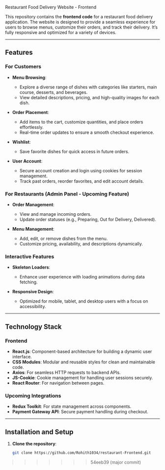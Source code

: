  Restaurant Food Delivery Website - Frontend

This repository contains the **frontend code** for a restaurant food delivery application. The website is designed to provide a seamless experience for users to browse menus, customize their orders, and track their delivery. It’s fully responsive and optimized for a variety of devices.

---

## Features

### For Customers
- **Menu Browsing**: 
  - Explore a diverse range of dishes with categories like starters, main course, desserts, and beverages.
  - View detailed descriptions, pricing, and high-quality images for each dish.

- **Order Placement**: 
  - Add items to the cart, customize quantities, and place orders effortlessly.
  - Real-time order updates to ensure a smooth checkout experience.

- **Wishlist**: 
  - Save favorite dishes for quick access in future orders.

- **User Account**: 
  - Secure account creation and login using cookies for session management.
  - Track past orders, reorder favorites, and edit account details.

### For Restaurants (Admin Panel - Upcoming Feature)  
- **Order Management**: 
  - View and manage incoming orders.
  - Update order statuses (e.g., Preparing, Out for Delivery, Delivered).  

- **Menu Management**:
  - Add, edit, or remove dishes from the menu.  
  - Customize pricing, availability, and descriptions dynamically.  

### Interactive Features  
- **Skeleton Loaders**:  
  - Enhance user experience with loading animations during data fetching.  

- **Responsive Design**:  
  - Optimized for mobile, tablet, and desktop users with a focus on accessibility.  

---

## Technology Stack

### Frontend
- **React.js**: Component-based architecture for building a dynamic user interface.
- **CSS Modules**: Modular and reusable styles for clean and maintainable code.
- **Axios**: For seamless HTTP requests to backend APIs.
- **JS-Cookie**: Cookie management for handling user sessions securely.
- **React Router**: For navigation between pages.

### Upcoming Integrations
- **Redux Toolkit**: For state management across components.
- **Payment Gateway API**: Secure payment handling during checkout.

---

## Installation and Setup

1. **Clone the repository**:
   ```bash
   git clone https://github.com/Rohith1034/restaurant-Frontend.git
>>>>>>> 54eeb39 (major commit)
